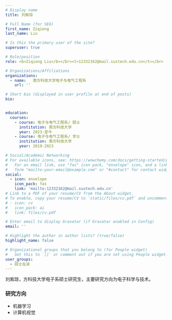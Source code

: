 ```yaml
---
# Display name
title: 刘紫琼

# Full Name (for SEO)
first_name: Ziqiong
last_name: Liu

# Is this the primary user of the site?
superuser: true

# Role/position
role: <b>Ziqiong Liu</b></br><t>12332162@mail.sustech.edu.cn</t></br>

# Organizations/Affiliations
organizations:
  - name:   南方科技大学电子与电气工程系
    url: ''

# Short bio (displayed in user profile at end of posts)
bio:


education:
  courses:
    - course: 电子与电气工程系/ 硕士
      institution: 南方科技大学
      year: 2023-至今
    - course: 电子与电气工程系/ 学士
      institution: 南方科技大学
      year: 2019-2023

# Social/Academic Networking
# For available icons, see: https://wowchemy.com/docs/getting-started/page-builder/#icons
#   For an email link, use "fas" icon pack, "envelope" icon, and a link in the
#   form "mailto:your-email@example.com" or "#contact" for contact widget.
social:
  - icon: envelope
    icon_pack: fas
    link: 'mailto:12332162@mail.sustech.edu.cn'
# Link to a PDF of your resume/CV from the About widget.
# To enable, copy your resume/CV to `static/files/cv.pdf` and uncomment the lines below.
# - icon: cv
#   icon_pack: ai
#   link: files/cv.pdf

# Enter email to display Gravatar (if Gravatar enabled in Config)
email: ''

# Highlight the author in author lists? (true/false)
highlight_name: false

# Organizational groups that you belong to (for People widget)
#   Set this to `[]` or comment out if you are not using People widget.
user_groups:
  - 硕士在读
---
```


刘紫琼，方科技大学电子系硕士研究生，主要研究方向为电子科学与技术。

### **研究方向**
* 机器学习
* 计算机视觉